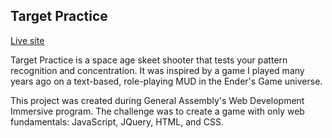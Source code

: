 ## Target Practice

[Live site](https://djpo.github.io/targetpractice)

Target Practice is a space age skeet shooter that tests your pattern recognition and concentration. It was inspired by a game I played many years ago on a text-based, role-playing MUD in the Ender's Game universe.

This project was created during General Assembly's Web Development Immersive program. The challenge was to create a game with only web fundamentals: JavaScript, JQuery, HTML, and CSS.
